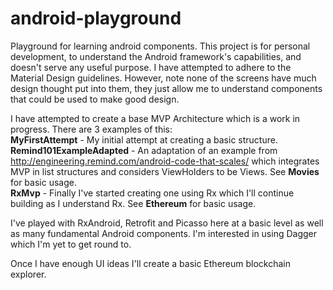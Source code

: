 # android-playground
Playground for learning android components. This project is for personal development, to understand the Android framework's capabilities, and doesn't serve any useful purpose. I have attempted to adhere to the Material Design guidelines. However, note none of the screens have much design thought put into them, they just allow me to understand components that could be used to make good design.

I have attempted to create a base MVP Architecture which is a work in progress. There are 3 examples of this:
</br><b>MyFirstAttempt</b> - My initial attempt at creating a basic structure.
</br><b>Remind101ExampleAdapted</b> - An adaptation of an example from http://engineering.remind.com/android-code-that-scales/ which integrates MVP in list structures and considers ViewHolders to be Views. See <b>Movies</b> for basic usage.
</br><b>RxMvp</b> - Finally I've started creating one using Rx which I'll continue building as I understand Rx. See <b>Ethereum</b> for basic usage.

I've played with RxAndroid, Retrofit and Picasso here at a basic level as well as many fundamental Android components. I'm interested in using Dagger which I'm yet to get round to.

Once I have enough UI ideas I'll create a basic Ethereum blockchain explorer.
